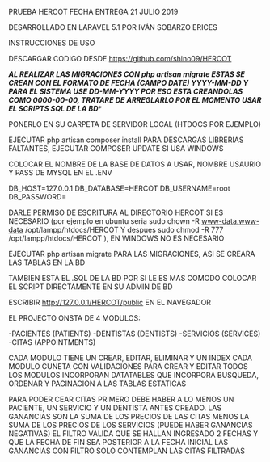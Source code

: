 PRUEBA HERCOT   FECHA ENTREGA 21 JULIO 2019

DESARROLLADO EN LARAVEL 5.1 POR IVÁN SOBARZO ERICES

INSTRUCCIONES DE USO 

DESCARGAR CODIGO DESDE https://github.com/shino09/HERCOT

***AL REALIZAR LAS MIGRACIONES CON php artisan migrate ESTAS SE CREAN CON EL FORMATO DE FECHA (CAMPO DATE) YYYY-MM-DD Y PARA EL SISTEMA USE  DD-MM-YYYY POR ESO ESTA CREANDOLAS COMO 0000-00-00, TRATARE DE ARREGLARLO POR EL MOMENTO USAR EL SCRIPTS SQL DE LA BD****

PONERLO EN SU CARPETA DE SERVIDOR LOCAL (HTDOCS POR EJEMPLO)

EJECUTAR php artisan composer install PARA DESCARGAS LIBRERIAS FALTANTES,
EJECUTAR COMPOSER UPDATE SI USA  WINDOWS

COLOCAR EL NOMBRE DE LA BASE DE DATOS A USAR, NOMBRE USAURIO Y PASS DE MYSQL EN EL  .ENV 

DB_HOST=127.0.0.1
DB_DATABASE=HERCOT
DB_USERNAME=root
DB_PASSWORD=

DARLE PERMISO DE ESCRITURA AL DIRECTORIO HERCOT SI ES NECESARIO  (por ejemplo en ubuntu seria  sudo chown -R www-data.www-data /opt/lampp/htdocs/HERCOT   Y despues      sudo chmod -R 777 /opt/lampp/htdocs/HERCOT ), EN WINDOWS NO ES NECESARIO

EJECUTAR php artisan migrate PARA LAS MIGRACIONES, ASI SE CREARA LAS TABLAS EN LA BD

TAMBIEN ESTA EL .SQL DE LA BD POR SI LE ES MAS COMODO COLOCAR EL SCRIPT DIRECTAMENTE EN SU ADMIN DE BD


ESCRIBIR http://127.0.0.1/HERCOT/public EN EL NAVEGADOR 


EL PROJECTO ONSTA DE 4 MODULOS:

-PACIENTES (PATIENTS)
-DENTISTAS (DENTISTS)
-SERVICIOS (SERVICES)
-CITAS	(APPOINTMENTS)

CADA MODULO TIENE UN CREAR, EDITAR, ELIMINAR Y UN INDEX
CADA MODULO CUNETA CON VALIDACIONES PARA CREAR Y EDITAR
TODOS LOS MODULOS INCORPORAN DATATABLES QUE INCORPORA BUSQUEDA, ORDENAR Y PAGINACION A LAS TABLAS ESTATICAS

PARA PODER CEAR CITAS PRIMERO DEBE HABER A LO MENOS UN PACIENTE, UN SERVICIO Y UN DENTISTA ANTES CREADO.
LAS GANANCIAS SON LA SUMA DE LOS PRECIOS DE LAS CITAS MENOS LA SUMA DE LOS PRECIOS DE LOS SERVICIOS (PUEDE HABER GANANCIAS NEGATIVAS)
EL FILTRO VALIDA QUE SE HALLAN INGRESADO 2 FECHAS Y QUE LA FECHA DE FIN SEA POSTERIOR A LA FECHA INICIAL
LAS GANANCIAS CON FILTRO SOLO CONTEMPLAN LAS CITAS FILTRADAS




